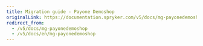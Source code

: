 ```yaml
---
title: Migration guide - Payone Demoshop
originalLink: https://documentation.spryker.com/v5/docs/mg-payonedemoshop
redirect_from:
  - /v5/docs/mg-payonedemoshop
  - /v5/docs/en/mg-payonedemoshop
---
```



